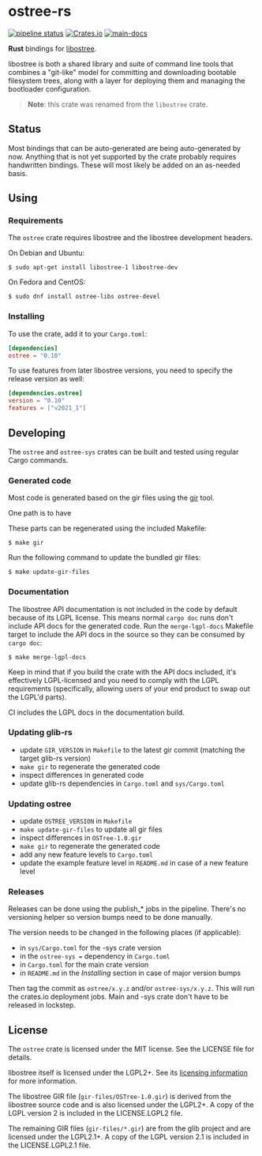 # ostree-rs
[![pipeline status](https://gitlab.com/fkrull/ostree-rs/badges/main/pipeline.svg)](https://gitlab.com/fkrull/ostree-rs/commits/main)
[![Crates.io](https://img.shields.io/crates/v/ostree.svg)](https://crates.io/crates/ostree)
[![main-docs](https://img.shields.io/badge/docs-main-brightgreen.svg)](https://fkrull.gitlab.io/ostree-rs/ostree)

**Rust** bindings for [libostree](https://ostree.readthedocs.io).

libostree is both a shared library and suite of command line tools that combines
a "git-like" model for committing and downloading bootable filesystem trees,
along with a layer for deploying them and managing the bootloader configuration.

> **Note**: this crate was renamed from the `libostree` crate.

## Status
Most bindings that can be auto-generated are being auto-generated by now.
Anything that is not yet supported by the crate probably requires handwritten
bindings. These will most likely be added on an as-needed basis.

## Using

### Requirements
The `ostree` crate requires libostree and the libostree development headers.

On Debian and Ubuntu:
```ShellSession
$ sudo apt-get install libostree-1 libostree-dev
```

On Fedora and CentOS:
```ShellSession
$ sudo dnf install ostree-libs ostree-devel
```

### Installing
To use the crate, add it to your `Cargo.toml`:

```toml
[dependencies]
ostree = "0.10"
```

To use features from later libostree versions, you need to specify the release
version as well:

```toml
[dependencies.ostree]
version = "0.10"
features = ["v2021_1"]
```

## Developing
The `ostree` and `ostree-sys` crates can be built and tested using regular
Cargo commands.

### Generated code
Most code is generated based on the gir files using the
[gir](https://github.com/gtk-rs/gir) tool. 

One path is to have 

These parts can be regenerated using
the included Makefile:

```ShellSession
$ make gir
```

Run the following command to update the bundled gir files:

```ShellSession
$ make update-gir-files
```

### Documentation
The libostree API documentation is not included in the code by default because
of its LGPL license. This means normal `cargo doc` runs don't include API docs
for the generated code. Run the `merge-lgpl-docs` Makefile target to include
the API docs in the source so they can be consumed by `cargo doc`:

```ShellSession
$ make merge-lgpl-docs
```

Keep in mind that if you build the crate with the API docs included, it's
effectively LGPL-licensed and you need to comply with the LGPL requirements
(specifically, allowing users of your end product to swap out the LGPL'd
parts).

CI includes the LGPL docs in the documentation build.

### Updating glib-rs
* update `GIR_VERSION` in `Makefile` to the latest gir commit (matching the target glib-rs version)
* `make gir` to regenerate the generated code
* inspect differences in generated code
* update glib-rs dependencies in `Cargo.toml` and `sys/Cargo.toml`

### Updating ostree
* update `OSTREE_VERSION` in `Makefile`
* `make update-gir-files` to update all gir files
* inspect differences in `OSTree-1.0.gir`
* `make gir` to regenerate the generated code
* add any new feature levels to `Cargo.toml`
* update the example feature level in `README.md` in case of a new feature level

### Releases
Releases can be done using the publish_* jobs in the pipeline. There's no
versioning helper so version bumps need to be done manually.

The version needs to be changed in the following places (if applicable):
* in `sys/Cargo.toml` for the -sys crate version
* in the `ostree-sys =` dependency in `Cargo.toml`
* in `Cargo.toml` for the main crate version
* in `README.md` in the *Installing* section in case of major version bumps

Then tag the commit as `ostree/x.y.z` and/or `ostree-sys/x.y.z`. This will run
the crates.io deployment jobs. Main and -sys crate don't have to be released in
lockstep.

## License
The `ostree` crate is licensed under the MIT license. See the LICENSE file for
details.

libostree itself is licensed under the LGPL2+. See its
[licensing information](https://ostree.readthedocs.io#licensing) for more
information.

The libostree GIR file (`gir-files/OSTree-1.0.gir`) is derived from the
libostree source code and is also licensed under the LGPL2+. A copy of the
LGPL version 2 is included in the LICENSE.LGPL2 file.

The remaining GIR files (`gir-files/*.gir`) are from the glib project and
are licensed under the LGPL2.1+. A copy of the LGPL version 2.1 is included
in the LICENSE.LGPL2.1 file.
